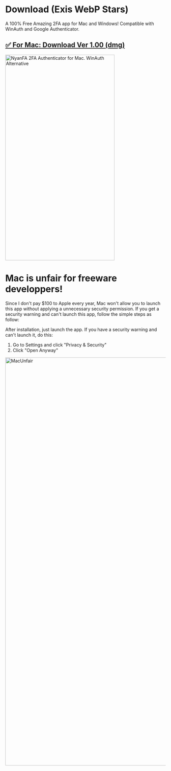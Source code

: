 # Download (Exis WebP Stars)

A 100% Free Amazing 2FA app for Mac and Windows!
Compatible with WinAuth and Google Authenticator.

## [✅️ For Mac: Download Ver 1.00 (dmg)](https://github.com/exis9/Nyan-FA/releases/download/v1.0.0(Mac)/Nyan-FA-1.0.0.dmg)

<img width="343" height="644" alt="NyanFA 2FA Authenticator for Mac. WinAuth Alternative" src="https://github.com/user-attachments/assets/0efe9952-ee1a-4f2a-a3cf-39b49a73e7de" />

# Mac is unfair for freeware developpers!
Since I don't pay $100 to Apple every year, Mac won't allow you to launch this app without applying a unnecessary security permission.
If you get a security warning and can't launch this app, follow the simple steps as follow:

After installation, just launch the app. If you have a security warning and can't launch it, do this:

1. Go to Settings and click "Privacy & Security"
2. Click "Open Anyway"

<img width="1446" height="1278" alt="MacUnfair" src="https://github.com/user-attachments/assets/445b85f6-12e4-4263-aaba-ee07d0abcb46" />
